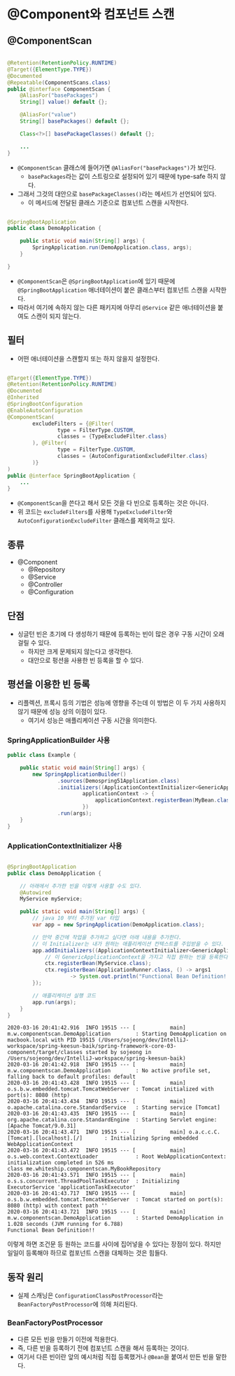 # @Component와 컴포넌트 스캔

## @ComponentScan

```java

@Retention(RetentionPolicy.RUNTIME)
@Target({ElementType.TYPE})
@Documented
@Repeatable(ComponentScans.class)
public @interface ComponentScan {
    @AliasFor("basePackages")
    String[] value() default {};

    @AliasFor("value")
    String[] basePackages() default {};

    Class<?>[] basePackageClasses() default {};

    ...
}
```

- `@ComponentScan` 클래스에 들어가면 `@AliasFor("basePackages")`가 보인다.
    - `basePackages`라는 값이 스트링으로 설정되어 있기 때문에 type-safe 하지 않다.
- 그래서 그것의 대안으로 `basePackageClasses()`라는 메서드가 선언되어 있다.
    - 이 메서드에 전달된 클래스 기준으로 컴포넌트 스캔을 시작한다.

```java

@SpringBootApplication
public class DemoApplication {

    public static void main(String[] args) {
        SpringApplication.run(DemoApplication.class, args);
    }

}
```

- `@ComponentScan`은 `@SpringBootApplication`에 있기 때문에 `@SpringBootApplication` 애너테이션이 붙은 클래스부터 컴포넌트 스캔을 시작한다.
- 따라서 여기에 속하지 않는 다른 패키지에 아무리 `@Service` 같은 애너테이션을 붙여도 스캔이 되지 않는다.

## 필터

- 어떤 애너테이션을 스캔할지 또는 하지 않을지 설정한다.

```java

@Target({ElementType.TYPE})
@Retention(RetentionPolicy.RUNTIME)
@Documented
@Inherited
@SpringBootConfiguration
@EnableAutoConfiguration
@ComponentScan(
        excludeFilters = {@Filter(
                type = FilterType.CUSTOM,
                classes = {TypeExcludeFilter.class}
        ), @Filter(
                type = FilterType.CUSTOM,
                classes = {AutoConfigurationExcludeFilter.class}
        )}
)
public @interface SpringBootApplication {
    ...
}
```

- `@ComponentScan`을 쓴다고 해서 모든 것을 다 빈으로 등록하는 것은 아니다.
- 위 코드는 `excludeFilters`를 사용해 `TypeExcludeFilter`와 `AutoConfigurationExcludeFilter` 클래스를 제외하고 있다.

## 종류

- @Component
    - @Repository
    - @Service
    - @Controller
    - @Configuration

## 단점

- 싱글턴 빈은 초기에 다 생성하기 때문에 등록하는 빈이 많은 경우 구동 시간이 오래걸릴 수 있다.
    - 하지만 크게 문제되지 않는다고 생각한다.
    - 대안으로 펑션을 사용한 빈 등록을 할 수 있다.

## 평션을 이용한 빈 등록

- 리플렉션, 프록시 등의 기법은 성능에 영향을 주는데 이 방법은 이 두 가지 사용하지 않기 때문에 성능 상의 이점이 있다.
    - 여기서 성능은 애플리케이션 구동 시간을 의미한다.

### SpringApplicationBuilder 사용

```java
public class Example {

    public static void main(String[] args) {
        new SpringApplicationBuilder()
                .sources(Demospring51Application.class)
                .initializers((ApplicationContextInitializer<GenericApplicationContext>)
                        applicationContext -> {
                            applicationContext.registerBean(MyBean.class);
                        })
                .run(args);
    }
}
```

### ApplicationContextInitializer 사용

```java

@SpringBootApplication
public class DemoApplication {

    // 아래에서 추가한 빈을 이렇게 사용할 수도 있다.
    @Autowired
    MyService myService;

    public static void main(String[] args) {
        // java 10 부터 추가된 var 타입
        var app = new SpringApplication(DemoApplication.class);

        // 만약 중간에 작업을 추가하고 싶다면 아래 내용을 추가한다.
        // 이 Initializer는 내가 원하는 애플리케이션 컨텍스트를 주입받을 수 있다.
        app.addInitializers((ApplicationContextInitializer<GenericApplicationContext>) ctx -> {
            // 이 GenericApplicationContext을 가지고 직접 원하는 빈을 등록한다.
            ctx.registerBean(MyService.class);
            ctx.registerBean(ApplicationRunner.class, () -> args1
                    -> System.out.println("Functional Bean Definition!!"));
        });

        // 애플리케이션 실행 코드
        app.run(args);
    }
}
```

```text
2020-03-16 20:41:42.916  INFO 19515 --- [           main] m.w.componentscan.DemoApplication        : Starting DemoApplication on macbook.local with PID 19515 (/Users/sojeong/dev/IntelliJ-workspace/spring-keesun-baik/spring-framework-core-03-component/target/classes started by sojeong in /Users/sojeong/dev/IntelliJ-workspace/spring-keesun-baik)
2020-03-16 20:41:42.918  INFO 19515 --- [           main] m.w.componentscan.DemoApplication        : No active profile set, falling back to default profiles: default
2020-03-16 20:41:43.428  INFO 19515 --- [           main] o.s.b.w.embedded.tomcat.TomcatWebServer  : Tomcat initialized with port(s): 8080 (http)
2020-03-16 20:41:43.434  INFO 19515 --- [           main] o.apache.catalina.core.StandardService   : Starting service [Tomcat]
2020-03-16 20:41:43.435  INFO 19515 --- [           main] org.apache.catalina.core.StandardEngine  : Starting Servlet engine: [Apache Tomcat/9.0.31]
2020-03-16 20:41:43.471  INFO 19515 --- [           main] o.a.c.c.C.[Tomcat].[localhost].[/]       : Initializing Spring embedded WebApplicationContext
2020-03-16 20:41:43.472  INFO 19515 --- [           main] o.s.web.context.ContextLoader            : Root WebApplicationContext: initialization completed in 526 ms
class me.whiteship.componentscan.MyBookRepository
2020-03-16 20:41:43.571  INFO 19515 --- [           main] o.s.s.concurrent.ThreadPoolTaskExecutor  : Initializing ExecutorService 'applicationTaskExecutor'
2020-03-16 20:41:43.717  INFO 19515 --- [           main] o.s.b.w.embedded.tomcat.TomcatWebServer  : Tomcat started on port(s): 8080 (http) with context path ''
2020-03-16 20:41:43.721  INFO 19515 --- [           main] m.w.componentscan.DemoApplication        : Started DemoApplication in 1.028 seconds (JVM running for 6.788)
Functional Bean Definition!!
```

이렇게 하면 조건문 등 원하는 코드를 사이에 집어넣을 수 있다는 장점이 있다. 하지만 일일이 등록해야 하므로 컴포넌트 스캔을 대체하는 것은 힘들다.

## 동작 원리

- 실제 스캐닝은 `ConfigurationClassPostProcessor`라는 `BeanFactoryPostProcessor`에 의해 처리된다.

### BeanFactoryPostProcessor

- 다른 모든 빈을 만들기 이전에 적용한다. 
- 즉, 다른 빈을 등록하기 전에 컴포넌트 스캔을 해서 등록하는 것이다. 
- 여기서 다른 빈이란 앞의 예시처럼 직접 등록했거나 `@Bean`을 붙여서 만든 빈을 말한다.